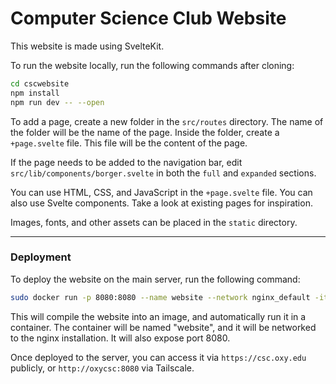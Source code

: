 # Computer Science Club Website
 
This website is made using SvelteKit.

To run the website locally, run the following commands after cloning:

```bash
cd cscwebsite
npm install
npm run dev -- --open
```

To add a page, create a new folder in the `src/routes` directory. The name of the folder will be the name of the page. Inside the folder, create a `+page.svelte` file. This file will be the content of the page.

If the page needs to be added to the navigation bar, edit `src/lib/components/borger.svelte` in both the `full` and `expanded` sections.

You can use HTML, CSS, and JavaScript in the `+page.svelte` file. You can also use Svelte components. Take a look at  existing pages for inspiration.

Images, fonts, and other assets can be placed in the `static` directory.

---
### Deployment

To deploy the website on the main server, run the following command:

```bash
sudo docker run -p 8080:8080 --name website --network nginx_default -itd $(sudo docker build -q .)
```

This will compile the website into an image, and automatically run it in a container.
The container will be named "website", and it will be networked to the nginx installation. It will also expose port 8080.

Once deployed to the server, you can access it via `https://csc.oxy.edu` publicly, or `http://oxycsc:8080` via Tailscale.